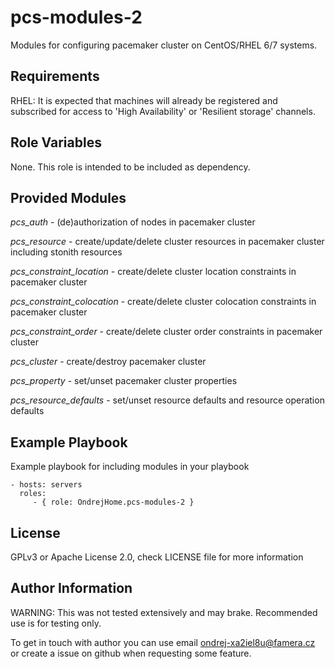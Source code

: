 pcs-modules-2
=============

Modules for configuring pacemaker cluster on CentOS/RHEL 6/7 systems.

Requirements
------------

RHEL: It is expected that machines will already be registered and subscribed for access to 'High Availability' or 'Resilient storage' channels.

Role Variables
--------------

None. This role is intended to be included as dependency.

Provided Modules
----------------

*pcs_auth* - (de)authorization of nodes in pacemaker cluster

*pcs_resource* - create/update/delete cluster resources in pacemaker cluster including stonith resources

*pcs_constraint_location* - create/delete cluster location constraints in pacemaker cluster

*pcs_constraint_colocation* - create/delete cluster colocation constraints in pacemaker cluster

*pcs_constraint_order* - create/delete cluster order constraints in pacemaker cluster

*pcs_cluster* - create/destroy pacemaker cluster

*pcs_property* - set/unset pacemaker cluster properties

*pcs_resource_defaults* - set/unset resource defaults and resource operation defaults

Example Playbook
----------------

Example playbook for including modules in your playbook

    - hosts: servers
      roles:
         - { role: OndrejHome.pcs-modules-2 }

License
-------

GPLv3 or Apache License 2.0, check LICENSE file for more information

Author Information
------------------

WARNING: This was not tested extensively and may brake. Recommended use is for testing only.

To get in touch with author you can use email ondrej-xa2iel8u@famera.cz or create a issue on github when requesting some feature.
